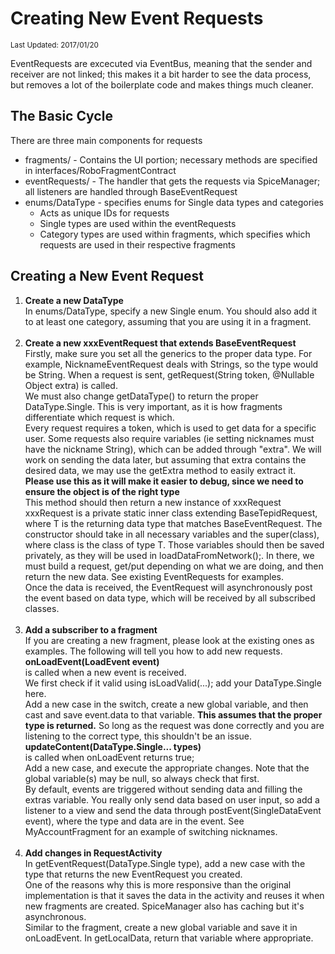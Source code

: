 # Creating New Event Requests

<sub>Last Updated: 2017/01/20</sub>

EventRequests are excecuted via EventBus, meaning that the sender and receiver are not linked; this makes it a bit harder to see the data process, but removes a lot of the boilerplate code and makes things much cleaner.

## The Basic Cycle

There are three main components for requests
* fragments/ - Contains the UI portion; necessary methods are specified in interfaces/RoboFragmentContract
* eventRequests/ - The handler that gets the requests via SpiceManager; all listeners are handled through BaseEventRequest
* enums/DataType - specifies enums for Single data types and categories
    * Acts as unique IDs for requests
    * Single types are used within the eventRequests
    * Category types are used within fragments, which specifies which requests are used in their respective fragments

## Creating a New Event Request

1. **Create a new DataType**
<br>In enums/DataType, specify a new Single enum.
You should also add it to at least one category, assuming that you are using it in a fragment.
<br><br>
1. **Create a new xxxEventRequest that extends BaseEventRequest**
<br>Firstly, make sure you set all the generics to the proper data type.
For example, NicknameEventRequest deals with Strings, so the type would be String.
When a request is sent, getRequest(String token, @Nullable Object extra) is called.
<br>We must also change getDataType() to return the proper DataType.Single. This is very important, as it is how fragments differentiate which request is which.
<br>Every request requires a token, which is used to get data for a specific user.
Some requests also require variables (ie setting nicknames must have the nickname String), which can be added through "extra".
We will work on sending the data later, but assuming that extra contains the desired data,
we may use the getExtra method to easily extract it. <br> **Please use this as it will make it easier to debug, since we need to ensure the object is of the right type** <br>
This method should then return a new instance of xxxRequest
<br>xxxRequest is a private static inner class extending BaseTepidRequest<T>, where T is the returning data type that matches BaseEventRequest<T>.
The constructor should take in all necessary variables and the super(class), where class is the class of type T.
Those variables should then be saved privately, as they will be used in loadDataFromNetwork();.
In there, we must build a request, get/put depending on what we are doing, and then return the new data.
See existing EventRequests for examples.
<br>Once the data is received, the EventRequest will asynchronously post the event based on data type, which will be received by all subscribed classes.
<br><br>
1. **Add a subscriber to a fragment**
<br>If you are creating a new fragment, please look at the existing ones as examples.
The following will tell you how to add new requests.
<br>**onLoadEvent(LoadEvent event)**<br> is called when a new event is received.
<br>We first check if it valid using isLoadValid(...); add your DataType.Single here.
<br>Add a new case in the switch, create a new global variable, and then cast and save event.data to that variable.
**This assumes that the proper type is returned.** So long as the request was done correctly and you are listening to the correct type, this shouldn't be an issue.
<br>**updateContent(DataType.Single... types)**<br> is called when onLoadEvent returns true;
<br>Add a new case, and execute the appropriate changes. Note that the global variable(s) may be null, so always check that first.
<br>By default, events are triggered without sending data and filling the extras variable.
You really only send data based on user input, so add a listener to a view and send the data through postEvent(SingleDataEvent event), where the type and data are in the event.
See MyAccountFragment for an example of switching nicknames.
<br><br>
1. **Add changes in RequestActivity**
<br>In getEventRequest(DataType.Single type), add a new case with the type that returns the new EventRequest you created.
<br>One of the reasons why this is more responsive than the original implementation is that it saves the data in the activity and reuses it when new fragments are created.
SpiceManager also has caching but it's asynchronous.
<br>Similar to the fragment, create a new global variable and save it in onLoadEvent. In getLocalData, return that variable where appropriate.